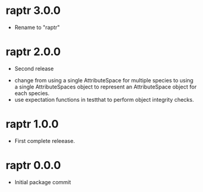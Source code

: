 # raptr 3.0.0

* Rename to "raptr"

# raptr 2.0.0

* Second release
+ change from using a single AttributeSpace for multiple species to using a single AttributeSpaces object to represent an AttributeSpace object for each species.
+ use expectation functions in testthat to perform object integrity checks.

# raptr 1.0.0

* First complete releease.

# raptr 0.0.0

* Initial package commit
